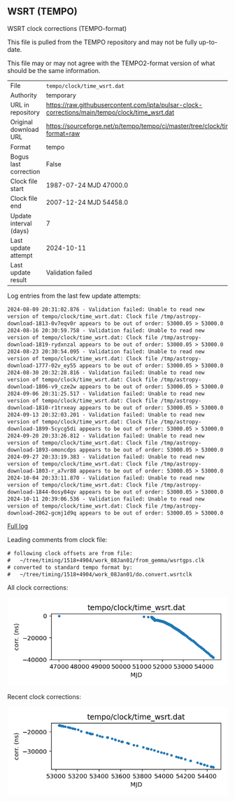 
## WSRT (TEMPO)

WSRT clock corrections (TEMPO-format)

This file is pulled from the TEMPO repository and may not be fully
up-to-date.

This file may or may not agree with the TEMPO2-format version of what
should be the same information.

|     |     |
|:--- |:--- |
| File | `tempo/clock/time_wsrt.dat` |
| Authority | temporary |
| URL in repository | <https://raw.githubusercontent.com/ipta/pulsar-clock-corrections/main/tempo/clock/time_wsrt.dat> |
| Original download URL | <https://sourceforge.net/p/tempo/tempo/ci/master/tree/clock/time_wsrt.dat?format=raw> |
| Format | tempo |
| Bogus last correction | False |
| Clock file start | 1987-07-24 MJD 47000.0 |
| Clock file end | 2007-12-24 MJD 54458.0 |
| Update interval (days) | 7 |
| Last update attempt | 2024-10-11 |
| Last update result | Validation failed |

Log entries from the last few update attempts:
```
2024-08-09 20:31:02.876 - Validation failed: Unable to read new version of tempo/clock/time_wsrt.dat: Clock file /tmp/astropy-download-1813-0v7eqv0r appears to be out of order: 53000.05 > 53000.0
2024-08-16 20:30:59.758 - Validation failed: Unable to read new version of tempo/clock/time_wsrt.dat: Clock file /tmp/astropy-download-1819-rydxnzal appears to be out of order: 53000.05 > 53000.0
2024-08-23 20:30:54.095 - Validation failed: Unable to read new version of tempo/clock/time_wsrt.dat: Clock file /tmp/astropy-download-1777-02v_ey55 appears to be out of order: 53000.05 > 53000.0
2024-08-30 20:32:28.816 - Validation failed: Unable to read new version of tempo/clock/time_wsrt.dat: Clock file /tmp/astropy-download-1806-v9_cze2w appears to be out of order: 53000.05 > 53000.0
2024-09-06 20:31:25.517 - Validation failed: Unable to read new version of tempo/clock/time_wsrt.dat: Clock file /tmp/astropy-download-1810-r1trxeay appears to be out of order: 53000.05 > 53000.0
2024-09-13 20:32:03.201 - Validation failed: Unable to read new version of tempo/clock/time_wsrt.dat: Clock file /tmp/astropy-download-1899-5cycg5di appears to be out of order: 53000.05 > 53000.0
2024-09-20 20:33:26.812 - Validation failed: Unable to read new version of tempo/clock/time_wsrt.dat: Clock file /tmp/astropy-download-1893-omoncdps appears to be out of order: 53000.05 > 53000.0
2024-09-27 20:33:19.383 - Validation failed: Unable to read new version of tempo/clock/time_wsrt.dat: Clock file /tmp/astropy-download-1803-r_a7vr88 appears to be out of order: 53000.05 > 53000.0
2024-10-04 20:33:11.870 - Validation failed: Unable to read new version of tempo/clock/time_wsrt.dat: Clock file /tmp/astropy-download-1844-0osy84qv appears to be out of order: 53000.05 > 53000.0
2024-10-11 20:39:06.536 - Validation failed: Unable to read new version of tempo/clock/time_wsrt.dat: Clock file /tmp/astropy-download-2062-gcmj1d9q appears to be out of order: 53000.05 > 53000.0
```
[Full log](https://raw.githubusercontent.com/ipta/pulsar-clock-corrections/main/log/tempo/clock/time_wsrt.dat.log)

Leading comments from clock file:

    # following clock offsets are from file:
    #   ~/tree/timing/1518+4904/work_08Jan01/from_gemma/wsrtgps.clk
    # converted to standard tempo format by:
    #   ~/tree/timing/1518+4904/work_08Jan01/do.convert.wsrtclk



All clock corrections:

![plot of all clock corrections](time_wsrt.dat.png "All corrections")

Recent clock corrections:

![plot of recent clock corrections](time_wsrt.dat.short.png "Recent corrections")

